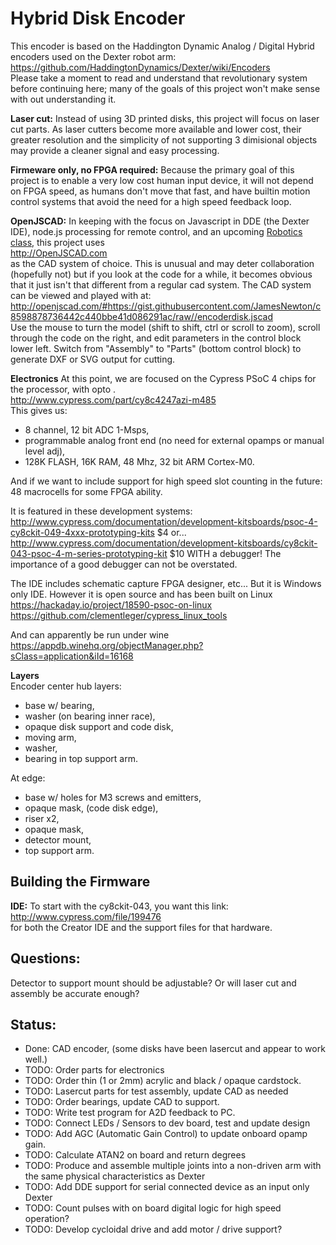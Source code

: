 # Hybrid Disk Encoder

This encoder is based on the Haddington Dynamic Analog / Digital Hybrid encoders used on the Dexter robot arm:<br>
https://github.com/HaddingtonDynamics/Dexter/wiki/Encoders
<br>Please take a moment to read and understand that revolutionary system before continuing here; many of the goals of this project won't
make sense with out understanding it.

**Laser cut:** Instead of using 3D printed disks, this project will focus on laser cut parts. As laser cutters become more available and lower cost, 
their greater resolution and the simplicity of not supporting 3 dimisional objects may provide a cleaner signal and easy processing.

**Firmeware only, no FPGA required:** Because the primary goal of this project is to enable a very low cost human input device, it will not depend on FPGA speed, as humans
don't move that fast, and have builtin motion control systems that avoid the need for a high speed feedback loop. 

**OpenJSCAD:** In keeping with the focus on Javascript in DDE (the Dexter IDE), node.js processing for remote control, and an upcoming 
<a href="https://github.com/JamesNewton/AdvancedRoboticsWithJavascript/wiki">Robotics class</a>, this project uses<br>
http://OpenJSCAD.com
<br>as the CAD system of choice. This is unusual and may deter collaboration (hopefully not) but if you look at the code for a while,
it becomes obvious that it just isn't that different from a regular cad system. The CAD system can be viewed and played with at:<br>
http://openjscad.com/#https://gist.githubusercontent.com/JamesNewton/c8598878736442c440bbe41d086291ac/raw//encoderdisk.jscad
<br>Use the mouse to turn the model (shift to shift, ctrl or scroll to zoom), scroll through the code on the right, 
and edit parameters in the control block lower left. Switch from "Assembly" to "Parts" (bottom control block) to generate DXF or SVG
output for cutting. 

**Electronics** At this point, we are focused on the Cypress PSoC 4 chips for the processor, with opto .<br>
http://www.cypress.com/part/cy8c4247azi-m485
<br>This gives us:
- 8 channel, 12 bit ADC 1-Msps, 
- programmable analog front end (no need for external opamps or manual level adj), 
- 128K FLASH, 16K RAM, 48 Mhz, 32 bit ARM Cortex-M0.

And if we want to include support for high speed slot counting in the future: 48 macrocells for some FPGA ability. 

It is featured in these development systems:<br>
http://www.cypress.com/documentation/development-kitsboards/psoc-4-cy8ckit-049-4xxx-prototyping-kits $4 or...<br>
http://www.cypress.com/documentation/development-kitsboards/cy8ckit-043-psoc-4-m-series-prototyping-kit $10 WITH a debugger!
The importance of a good debugger can not be overstated. 

The IDE includes schematic capture FPGA designer, etc... But it is Windows only IDE. However it is open source and has been 
built on Linux<br>
https://hackaday.io/project/18590-psoc-on-linux <br>
https://github.com/clementleger/cypress_linux_tools

And can apparently be run under wine<br>
https://appdb.winehq.org/objectManager.php?sClass=application&iId=16168

**Layers**<br>
Encoder center hub layers: 
- base w/ bearing, 
- washer (on bearing inner race), 
- opaque disk support and code disk, 
- moving arm, 
- washer, 
- bearing in top support arm. 

At edge: 
- base w/ holes for M3 screws and emitters, 
- opaque mask, (code disk edge),
- riser x2,
- opaque mask, 
- detector mount, 
- top support arm. 

## Building the Firmware
**IDE:** To start with the cy8ckit-043, you want this link:<br>
http://www.cypress.com/file/199476
<br>for both the Creator IDE and the support files for that hardware. 

## Questions:
Detector to support mount should be adjustable? Or will laser cut and assembly be accurate enough?

## Status:
- Done: CAD encoder, (some disks have been lasercut and appear to work well.)
- TODO: Order parts for electronics
- TODO: Order thin (1 or 2mm) acrylic and black / opaque cardstock.
- TODO: Lasercut parts for test assembly, update CAD as needed
- TODO: Order bearings, update CAD to support.
- TODO: Write test program for A2D feedback to PC. 
- TODO: Connect LEDs / Sensors to dev board, test and update design 
- TODO: Add AGC (Automatic Gain Control) to update onboard opamp gain.
- TODO: Calculate ATAN2 on board and return degrees
- TODO: Produce and assemble multiple joints into a non-driven arm with the same physical characteristics as Dexter
- TODO: Add DDE support for serial connected device as an input only Dexter
- TODO: Count pulses with on board digital logic for high speed operation?
- TODO: Develop cycloidal drive and add motor / drive support?


